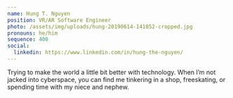```yaml
---
name: Hung T. Nguyen 
position: VR/AR Software Engineer 
photo: /assets/img/uploads/hung-20190614-141052-cropped.jpg
pronouns: he/him
sequence: 400
social:
  linkedin: https://www.linkedin.com/in/hung-the-nguyen/ 
---
```

Trying to make the world a little bit better with technology. When I’m not jacked into cyberspace, you can find me tinkering in a shop, freeskating, or spending time with my niece and nephew.
